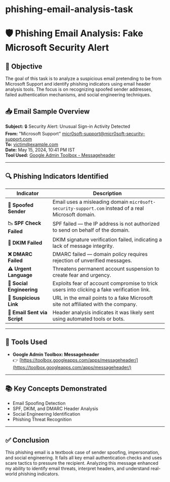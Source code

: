 # phishing-email-analysis-task
# 🛡️ Phishing Email Analysis: Fake Microsoft Security Alert

## 📌 Objective

The goal of this task is to analyze a suspicious email pretending to be from Microsoft Support and identify phishing indicators using email header analysis tools. The focus is on recognizing spoofed sender addresses, failed authentication mechanisms, and social engineering techniques.


## 📥 Email Sample Overview

**Subject:** 🔒 Security Alert: Unusual Sign-in Activity Detected  
**From:** "Microsoft Support" <micr0soft-support@micr0soft-security-support.com>  
**To:** <victim@example.com>  
**Date:** May 15, 2024, 10:41 PM IST  
**Tool Used:** [Google Admin Toolbox - Messageheader](https://toolbox.googleapps.com/apps/messageheader/)

---

## 🔍 Phishing Indicators Identified

| Indicator                 | Description |
|---------------------------|-------------|
| **📛 Spoofed Sender**      | Email uses a misleading domain `micr0soft-security-support.com` instead of a real Microsoft domain. |
| **📉 SPF Check Failed**    | SPF failed — the IP address is not authorized to send on behalf of the domain. |
| **🔐 DKIM Failed**         | DKIM signature verification failed, indicating a lack of message integrity. |
| **❌ DMARC Failed**        | DMARC failed — domain policy requires rejection of unverified messages. |
| **⚠️ Urgent Language**     | Threatens permanent account suspension to create fear and urgency. |
| **🧠 Social Engineering**  | Exploits fear of account compromise to trick users into clicking a fake verification link. |
| **🚫 Suspicious Link**     | URL in the email points to a fake Microsoft site not affiliated with the company. |
| **🧩 Email Sent via Script** | Header analysis indicates it was likely sent using automated tools or bots. |

---

## 🧰 Tools Used

- **Google Admin Toolbox: Messageheader**  
  👉 [https://toolbox.googleapps.com/apps/messageheader/](https://toolbox.googleapps.com/apps/messageheader/)

---

## 📚 Key Concepts Demonstrated

- Email Spoofing Detection  
- SPF, DKIM, and DMARC Header Analysis  
- Social Engineering Identification  
- Phishing Threat Recognition

---

## ✅ Conclusion

This phishing email is a textbook case of sender spoofing, impersonation, and social engineering. It fails all key email authentication checks and uses scare tactics to pressure the recipient. Analyzing this message enhanced my ability to identify email threats, interpret headers, and understand real-world phishing indicators.
